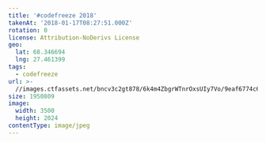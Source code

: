 ```yaml
---
title: '#codefreeze 2018'
takenAt: '2018-01-17T08:27:51.000Z'
rotation: 0
license: Attribution-NoDerivs License
geo:
  lat: 68.346694
  lng: 27.461399
tags:
  - codefreeze
url: >-
  //images.ctfassets.net/bncv3c2gt878/6k4m4ZbgrWTnrOxsUIy7Vo/9eaf6774c6eb00716c60c4e16d336bab/codefreeze-2018_28023233639_o
size: 1950809
image:
  width: 3500
  height: 2024
contentType: image/jpeg
---
```



